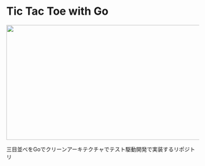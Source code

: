 # Tic Tac Toe with Go

<img width="1000px" height="300px" src="https://github.com/o-ga09/tic-tac-toe-go/assets/54522966/e0820f20-d6df-4a4d-bad8-f7d454efa478">

三目並べをGoでクリーンアーキテクチャでテスト駆動開発で実装するリポジトリ
